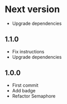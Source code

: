 # Next version
+ Upgrade dependencies

## 1.1.0
+ Fix instructions
+ Upgrade dependencies

## 1.0.0
+ First commit
+ Add badge
+ Refactor Semaphore